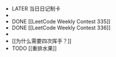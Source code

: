 - LATER  当日日记制卡
-
- DONE [[LeetCode Weekly Contest 335]]
- DONE [[LeetCode Weekly Contest 336]]
-
- [[为什么需要四次挥手？]]
- TODO [[重排水果]]